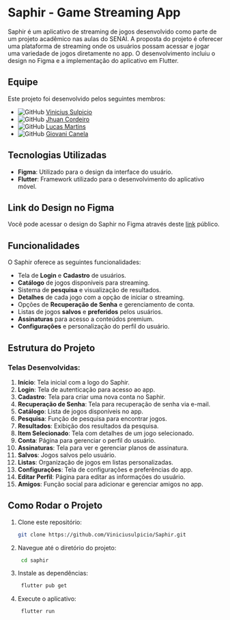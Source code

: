 # Saphir - Game Streaming App

Saphir é um aplicativo de streaming de jogos desenvolvido como parte de um projeto acadêmico nas aulas do SENAI. A proposta do projeto é oferecer uma plataforma de streaming onde os usuários possam acessar e jogar uma variedade de jogos diretamente no app. O desenvolvimento incluiu o design no Figma e a implementação do aplicativo em Flutter.

## Equipe

Este projeto foi desenvolvido pelos seguintes membros:

- ![GitHub](https://img.shields.io/badge/GitHub-000?logo=github&logoColor=white) [Vinicius Sulpicio](https://github.com/Viniciusulpicio)
- ![GitHub](https://img.shields.io/badge/GitHub-000?logo=github&logoColor=white) [Jhuan Cordeiro](https://github.com/Jhuan-Medeiros)
- ![GitHub](https://img.shields.io/badge/GitHub-000?logo=github&logoColor=white) [Lucas Martins](https://github.com/lucasmartinns)
- ![GitHub](https://img.shields.io/badge/GitHub-000?logo=github&logoColor=white) [Giovani Canela](https://github.com/givascanelas)

## Tecnologias Utilizadas

- **Figma**: Utilizado para o design da interface do usuário.
- **Flutter**: Framework utilizado para o desenvolvimento do aplicativo móvel.

## Link do Design no Figma

Você pode acessar o design do Saphir no Figma através deste [link](https://www.figma.com/proto/TvxrvgwebtVlTfa8s0c2Mn/Saphir-App---Giovani%2C-Lucas-M.%2C-Jhuan-%26-Vinicius?node-id=600-727&node-type=frame&t=na6a57e7p02vXvMR-0&scaling=scale-down&content-scaling=fixed&page-id=151%3A394) público.

## Funcionalidades

O Saphir oferece as seguintes funcionalidades:

- Tela de **Login** e **Cadastro** de usuários.
- **Catálogo** de jogos disponíveis para streaming.
- Sistema de **pesquisa** e visualização de resultados.
- **Detalhes** de cada jogo com a opção de iniciar o streaming.
- Opções de **Recuperação de Senha** e gerenciamento de conta.
- Listas de jogos **salvos** e **preferidos** pelos usuários.
- **Assinaturas** para acesso a conteúdos premium.
- **Configurações** e personalização do perfil do usuário.

## Estrutura do Projeto

### Telas Desenvolvidas:

1. **Início**: Tela inicial com a logo do Saphir.
2. **Login**: Tela de autenticação para acesso ao app.
3. **Cadastro**: Tela para criar uma nova conta no Saphir.
4. **Recuperação de Senha**: Tela para recuperação de senha via e-mail.
5. **Catálogo**: Lista de jogos disponíveis no app.
6. **Pesquisa**: Função de pesquisa para encontrar jogos.
7. **Resultados**: Exibição dos resultados da pesquisa.
8. **Item Selecionado**: Tela com detalhes de um jogo selecionado.
9. **Conta**: Página para gerenciar o perfil do usuário.
10. **Assinaturas**: Tela para ver e gerenciar planos de assinatura.
11. **Salvos**: Jogos salvos pelo usuário.
12. **Listas**: Organização de jogos em listas personalizadas.
13. **Configurações**: Tela de configurações e preferências do app.
14. **Editar Perfil**: Página para editar as informações do usuário.
15. **Amigos**: Função social para adicionar e gerenciar amigos no app.

## Como Rodar o Projeto

1. Clone este repositório:
   ```bash
   git clone https://github.com/Viniciusulpicio/Saphir.git

2. Navegue até o diretório do projeto:
   ```bash
    cd saphir

3. Instale as dependências:
   ```bash
    flutter pub get

4. Execute o aplicativo:
   ```bash
    flutter run

